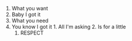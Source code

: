 1. What you want
2. Baby I got it
  1. What you need
  2. You know I got it
    1. All I'm asking
    2. Is for a little
      1. RESPECT
